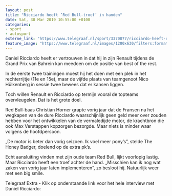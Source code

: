 ```yaml
---
layout: post
title: "Ricciardo heeft ’Red Bull-troef’ in handen"
date: Sat, 30 Mar 2019 10:55:00 +0100
categories: 
- sport 
- autosport 
externe_link: "https://www.telegraaf.nl/sport/3370077/ricciardo-heeft-red-bull-troef-in-handen"
feature_image: "https://www.telegraaf.nl/images/1200x630/filters:format(jpeg):quality(80)/cdn-kiosk-api.telegraaf.nl/337c27a0-52d7-11e9-8851-02d2fb1aa1d7.jpg"
---
```


<p class="intro">Daniel Ricciardo heeft er vertrouwen in dat hij in zijn Renault tijdens de Grand Prix van Bahrein kan meedoen om de positie van best of the rest.</p> <p>In de eerste twee trainingen moest hij het doen met een plek in het rechterrijtje (11e en 15e), maar de vijfde plaats van teamgenoot Nico Hülkenberg in sessie twee bewees dat er kansen liggen.</p><p>Toch willen Renault en Ricciardo op termijn vooral de topteams overvleugelen. Dat is het grote doel.</p><p>Red Bull-baas Christian Horner grapte vorig jaar dat de Fransen na het wegkapen van de dure Ricciardo waarschijnlijk geen geld meer over zouden hebben voor het ontwikkelen van de vermaledijde motor, de krachtbron die ook Max Verstappen kopzorgen bezorgde. Maar niets is minder waar volgens de hoofdpersoon.</p><p>„De motor is beter dan vorig seizoen. Ik voel meer pony’s”, stelde The Honey Badger, doelend op de extra pk’s.</p><p>Echt aansluiting vinden met zijn oude team Red Bull, lijkt voorlopig lastig. Maar Ricciardo heeft een troef achter de hand. „Misschien kan ik nog wat zaken van vorig jaar laten implementeren”, zo besloot hij. Natuurlijk weer met een big smile.</p><p>Telegraaf Extra - Klik op onderstaande link voor het hele interview met Daniel Ricciardo:</p>
